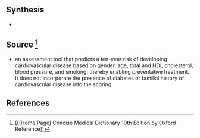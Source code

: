 ## Synthesis
- 
## Source [^1]
- an assessment tool that predicts a ten-year risk of developing cardiovascular disease based on gender, age, total and HDL cholesterol, blood pressure, and smoking, thereby enabling preventative treatment. It does not incorporate the presence of diabetes or familial history of cardiovascular disease into the scoring.
## References

[^1]: [[(Home Page) Concise Medical Dictionary 10th Edition by Oxford Reference]]